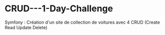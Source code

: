 # CRUD---1-Day-Challenge
Symfony : Création d'un site de collection de voitures avec 4 CRUD (Create Read Update Delete)
